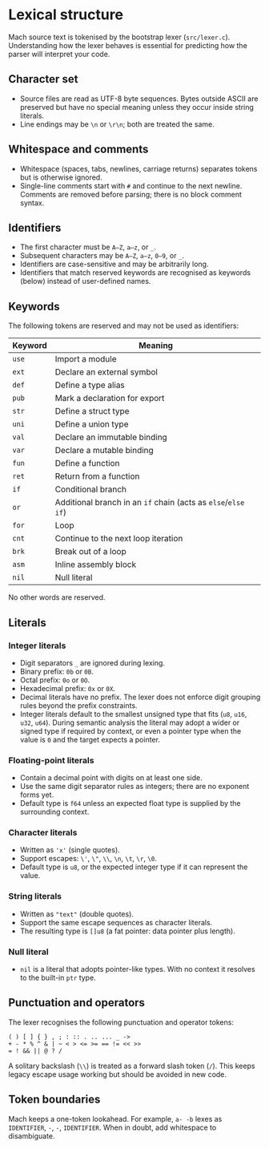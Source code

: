# Lexical structure

Mach source text is tokenised by the bootstrap lexer (`src/lexer.c`). Understanding how the lexer behaves is essential for predicting how the parser will interpret your code.

## Character set

- Source files are read as UTF-8 byte sequences. Bytes outside ASCII are preserved but have no special meaning unless they occur inside string literals.
- Line endings may be `\n` or `\r\n`; both are treated the same.

## Whitespace and comments

- Whitespace (spaces, tabs, newlines, carriage returns) separates tokens but is otherwise ignored.
- Single-line comments start with `#` and continue to the next newline. Comments are removed before parsing; there is no block comment syntax.

## Identifiers

- The first character must be `A–Z`, `a–z`, or `_`.
- Subsequent characters may be `A–Z`, `a–z`, `0–9`, or `_`.
- Identifiers are case-sensitive and may be arbitrarily long.
- Identifiers that match reserved keywords are recognised as keywords (below) instead of user-defined names.

## Keywords

The following tokens are reserved and may not be used as identifiers:

| Keyword | Meaning |
|---------|---------|
| `use` | Import a module |
| `ext` | Declare an external symbol |
| `def` | Define a type alias |
| `pub` | Mark a declaration for export |
| `str` | Define a struct type |
| `uni` | Define a union type |
| `val` | Declare an immutable binding |
| `var` | Declare a mutable binding |
| `fun` | Define a function |
| `ret` | Return from a function |
| `if` | Conditional branch |
| `or` | Additional branch in an `if` chain (acts as `else`/`else if`) |
| `for` | Loop |
| `cnt` | Continue to the next loop iteration |
| `brk` | Break out of a loop |
| `asm` | Inline assembly block |
| `nil` | Null literal |

No other words are reserved.

## Literals

### Integer literals

- Digit separators `_` are ignored during lexing.
- Binary prefix: `0b` or `0B`.
- Octal prefix: `0o` or `0O`.
- Hexadecimal prefix: `0x` or `0X`.
- Decimal literals have no prefix. The lexer does not enforce digit grouping rules beyond the prefix constraints.
- Integer literals default to the smallest unsigned type that fits (`u8`, `u16`, `u32`, `u64`). During semantic analysis the literal may adopt a wider or signed type if required by context, or even a pointer type when the value is `0` and the target expects a pointer.

### Floating-point literals

- Contain a decimal point with digits on at least one side.
- Use the same digit separator rules as integers; there are no exponent forms yet.
- Default type is `f64` unless an expected float type is supplied by the surrounding context.

### Character literals

- Written as `'x'` (single quotes).
- Support escapes: `\'`, `\"`, `\\`, `\n`, `\t`, `\r`, `\0`.
- Default type is `u8`, or the expected integer type if it can represent the value.

### String literals

- Written as `"text"` (double quotes).
- Support the same escape sequences as character literals.
- The resulting type is `[]u8` (a fat pointer: data pointer plus length).

### Null literal

- `nil` is a literal that adopts pointer-like types. With no context it resolves to the built-in `ptr` type.

## Punctuation and operators

The lexer recognises the following punctuation and operator tokens:

```
( ) [ ] { } , ; : :: . .. ... _ ->
+ - * % ^ & | ~ < > <= >= == != << >>
= ! && || @ ? /
```

A solitary backslash (`\\`) is treated as a forward slash token (`/`). This keeps legacy escape usage working but should be avoided in new code.

## Token boundaries

Mach keeps a one-token lookahead. For example, `a- -b` lexes as `IDENTIFIER`, `-`, `-`, `IDENTIFIER`. When in doubt, add whitespace to disambiguate.
